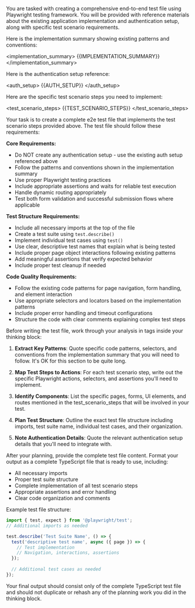 You are tasked with creating a comprehensive end-to-end test file using Playwright testing framework. You will be provided with reference materials about the existing application implementation and authentication setup, along with specific test scenario requirements.

Here is the implementation summary showing existing patterns and conventions:

<implementation_summary>
{{IMPLEMENTATION_SUMMARY}}
</implementation_summary>

Here is the authentication setup reference:

<auth_setup>
{{AUTH_SETUP}}
</auth_setup>

Here are the specific test scenario steps you need to implement:

<test_scenario_steps>
{{TEST_SCENARIO_STEPS}}
</test_scenario_steps>

Your task is to create a complete e2e test file that implements the test scenario steps provided above. The test file should follow these requirements:

**Core Requirements:**
- Do NOT create any authentication setup - use the existing auth setup referenced above
- Follow the patterns and conventions shown in the implementation summary
- Use proper Playwright testing practices
- Include appropriate assertions and waits for reliable test execution
- Handle dynamic routing appropriately
- Test both form validation and successful submission flows where applicable

**Test Structure Requirements:**
- Include all necessary imports at the top of the file
- Create a test suite using `test.describe()`
- Implement individual test cases using `test()`
- Use clear, descriptive test names that explain what is being tested
- Include proper page object interactions following existing patterns
- Add meaningful assertions that verify expected behavior
- Include proper test cleanup if needed

**Code Quality Requirements:**
- Follow the existing code patterns for page navigation, form handling, and element interaction
- Use appropriate selectors and locators based on the implementation patterns
- Include proper error handling and timeout configurations
- Structure the code with clear comments explaining complex test steps

Before writing the test file, work through your analysis in <planning> tags inside your thinking block:

1. **Extract Key Patterns**: Quote specific code patterns, selectors, and conventions from the implementation summary that you will need to follow. It's OK for this section to be quite long.

2. **Map Test Steps to Actions**: For each test scenario step, write out the specific Playwright actions, selectors, and assertions you'll need to implement.

3. **Identify Components**: List the specific pages, forms, UI elements, and routes mentioned in the test_scenario_steps that will be involved in your test.

4. **Plan Test Structure**: Outline the exact test file structure including imports, test suite name, individual test cases, and their organization.

5. **Note Authentication Details**: Quote the relevant authentication setup details that you'll need to integrate with.

After your planning, provide the complete test file content. Format your output as a complete TypeScript file that is ready to use, including:
- All necessary imports
- Proper test suite structure
- Complete implementation of all test scenario steps
- Appropriate assertions and error handling
- Clear code organization and comments

Example test file structure:
```typescript
import { test, expect } from '@playwright/test';
// Additional imports as needed

test.describe('Test Suite Name', () => {
  test('descriptive test name', async ({ page }) => {
    // Test implementation
    // Navigation, interactions, assertions
  });
  
  // Additional test cases as needed
});
```

Your final output should consist only of the complete TypeScript test file and should not duplicate or rehash any of the planning work you did in the thinking block.